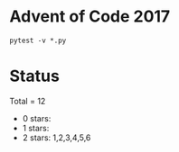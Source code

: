 Advent of Code 2017
===================

```pytest -v *.py```

Status
======

Total = 12

- 0 stars:
- 1 stars: 
- 2 stars: 1,2,3,4,5,6